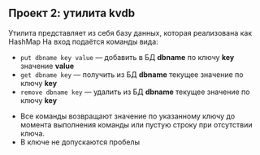 ## Проект 2: утилита kvdb
Утилита представляет из себя базу данных, которая реализована как HashMap
На вход подаётся команды вида:
* `put dbname key value` — добавить в БД **dbname** по ключу **key** значение **value**
* `get dbname key` — получить из БД **dbname** текущее значение по ключу **key**
* `remove dbname key` — удалить из БД **dbname** текущее значение по ключу **key**
- Все команды возвращают значение по указанному ключу до момента выполнения команды или пустую строку при отсутствии ключа.
- В ключе не допускаются пробелы
